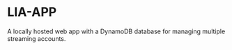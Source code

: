 # LIA-APP
A locally hosted web app with a DynamoDB database for managing multiple streaming accounts.
